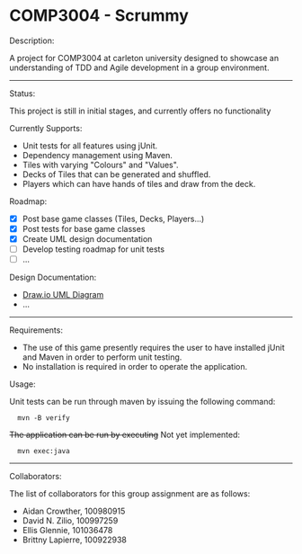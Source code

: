 # COMP3004 - Scrummy

Description:

  A project for COMP3004 at carleton university designed to showcase an understanding of TDD and Agile development in a group environment.

***

Status:
  
   This project is still in initial stages, and currently offers no functionality

   Currently Supports:

   - Unit tests for all features using jUnit.
   - Dependency management using Maven.
   - Tiles with varying "Colours" and "Values".
   - Decks of Tiles that can be generated and shuffled.
   - Players which can have hands of tiles and draw from the deck.

Roadmap:

   - [x] Post base game classes (Tiles, Decks, Players...)
   - [X] Post tests for base game classes
   - [X] Create UML design documentation
   - [ ] Develop testing roadmap for unit tests
   - [ ] ...

Design Documentation:

   - [Draw.io UML Diagram](https://drive.google.com/file/d/1Bs36zHr1ql-CJrYGhb1J1I1Hmx0dcjDD/view?usp=sharing)
   - ...

***

Requirements:

   - The use of this game presently requires the user to have installed jUnit and Maven in order to perform unit testing.
   - No installation is required in order to operate the application.

Usage:

   Unit tests can be run through maven by issuing the following command:

      mvn -B verify

   ~~The application can be run by executing~~ Not yet implemented:

      mvn exec:java

***

Collaborators:

   The list of collaborators for this group assignment are as follows:

   - Aidan Crowther,    100980915
   - David N. Zilio,    100997259
   - Ellis Glennie,     101036478
   - Brittny Lapierre,  100922938
